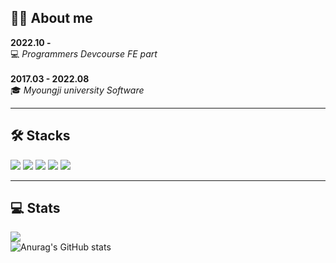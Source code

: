 
## 👩‍💻 About me <br>

<strong>2022.10 - </strong><br>
:computer: <em> Programmers Devcourse FE part </em><br><br>
<strong>2017.03 - 2022.08 </strong><br>
:mortar_board: <em> Myoungji university Software </em><br>

* * *

## 🛠️ Stacks  <br>
<img src="https://img.shields.io/badge/HTML5-E34F26?style=flat&logo=HTML5&logoColor=white"/> <img src="https://img.shields.io/badge/CSS3-1572B6?style=flat&logo=css3&logoColor=white"/> <img src="https://img.shields.io/badge/Javascript-F7DF1E?style=flat&logo=Javascript&logoColor=white"/> <img src="https://img.shields.io/badge/React-61DAFB?style=flat&logo=react&logoColor=white"/> <img src="https://img.shields.io/badge/Vue-4FC08D?style=flat&logo=Vue.js&logoColor=white"/>

* * *

## 💻 Stats  <br>
<img src="https://github-readme-stats.vercel.app/api/top-langs/?username=Heojiyeon&&theme=radical&layout=compact"> <br>
![Anurag's GitHub stats](https://github-readme-stats.vercel.app/api?username=Heojiyeon&theme=radical&show_icons=true)
